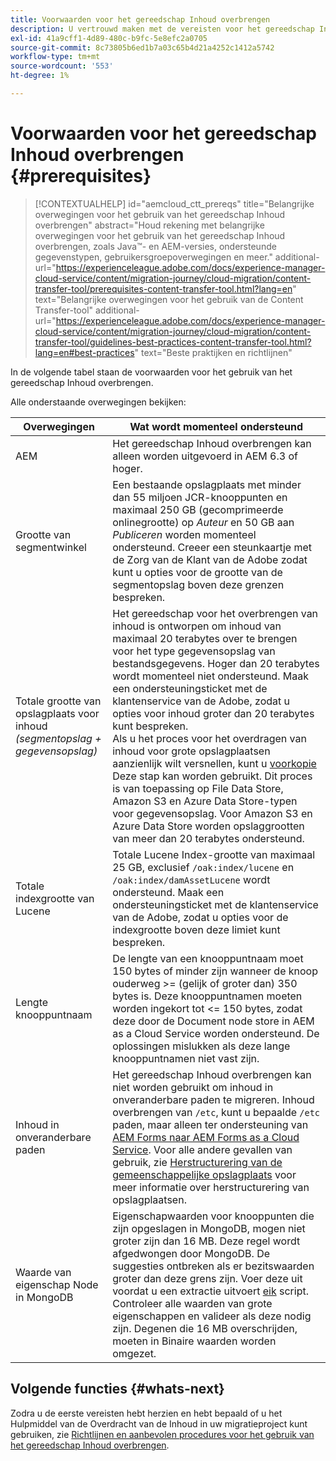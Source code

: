 ```yaml
---
title: Voorwaarden voor het gereedschap Inhoud overbrengen
description: U vertrouwd maken met de vereisten voor het gereedschap Inhoud overbrengen
exl-id: 41a9cff1-4d89-480c-b9fc-5e8efc2a0705
source-git-commit: 8c73805b6ed1b7a03c65b4d21a4252c1412a5742
workflow-type: tm+mt
source-wordcount: '553'
ht-degree: 1%

---
```


# Voorwaarden voor het gereedschap Inhoud overbrengen {#prerequisites}

>[!CONTEXTUALHELP]
>id="aemcloud_ctt_prereqs"
>title="Belangrijke overwegingen voor het gebruik van het gereedschap Inhoud overbrengen"
>abstract="Houd rekening met belangrijke overwegingen voor het gebruik van het gereedschap Inhoud overbrengen, zoals Java™- en AEM-versies, ondersteunde gegevenstypen, gebruikersgroepoverwegingen en meer."
additional-url="https://experienceleague.adobe.com/docs/experience-manager-cloud-service/content/migration-journey/cloud-migration/content-transfer-tool/prerequisites-content-transfer-tool.html?lang=en" text="Belangrijke overwegingen voor het gebruik van de Content Transfer-tool"
additional-url="https://experienceleague.adobe.com/docs/experience-manager-cloud-service/content/migration-journey/cloud-migration/content-transfer-tool/guidelines-best-practices-content-transfer-tool.html?lang=en#best-practices" text="Beste praktijken en richtlijnen"

In de volgende tabel staan de voorwaarden voor het gebruik van het gereedschap Inhoud overbrengen.

Alle onderstaande overwegingen bekijken:

| Overwegingen | Wat wordt momenteel ondersteund |
|---------------------------------------------------------------------|--------------------------------------------------------------------------------------------------------------------------------------------------------------------------------------------------------------------------------------------------------------------------------------------------------------------------------------------------------------------------------------------------------------------------------------------------------------------------------------------------------------------------------------------------------------------------------------------------------------------------------------------------------------------------------------------------------------------------------------------------------------------|
| AEM | Het gereedschap Inhoud overbrengen kan alleen worden uitgevoerd in AEM 6.3 of hoger. |
| Grootte van segmentwinkel | Een bestaande opslagplaats met minder dan 55 miljoen JCR-knooppunten en maximaal 250 GB (gecomprimeerde onlinegrootte) op *Auteur* en 50 GB aan *Publiceren* worden momenteel ondersteund. Creeer een steunkaartje met de Zorg van de Klant van de Adobe zodat kunt u opties voor de grootte van de segmentopslag boven deze grenzen bespreken. |
| Totale grootte van opslagplaats voor inhoud <br>*(segmentopslag + gegevensopslag)* | Het gereedschap voor het overbrengen van inhoud is ontworpen om inhoud van maximaal 20 terabytes over te brengen voor het type gegevensopslag van bestandsgegevens. Hoger dan 20 terabytes wordt momenteel niet ondersteund. Maak een ondersteuningsticket met de klantenservice van de Adobe, zodat u opties voor inhoud groter dan 20 terabytes kunt bespreken. <br>Als u het proces voor het overdragen van inhoud voor grote opslagplaatsen aanzienlijk wilt versnellen, kunt u [voorkopie](https://experienceleague.adobe.com/docs/experience-manager-cloud-service/content/migration-journey/cloud-migration/content-transfer-tool/handling-large-content-repositories.html#setting-up-pre-copy-step) Deze stap kan worden gebruikt. Dit proces is van toepassing op File Data Store, Amazon S3 en Azure Data Store-typen voor gegevensopslag. Voor Amazon S3 en Azure Data Store worden opslaggrootten van meer dan 20 terabytes ondersteund. |
| Totale indexgrootte van Lucene | Totale Lucene Index-grootte van maximaal 25 GB, exclusief `/oak:index/lucene` en `/oak:index/damAssetLucene` wordt ondersteund. Maak een ondersteuningsticket met de klantenservice van de Adobe, zodat u opties voor de indexgrootte boven deze limiet kunt bespreken. |
| Lengte knooppuntnaam | De lengte van een knooppuntnaam moet 150 bytes of minder zijn wanneer de knoop ouderweg >= (gelijk of groter dan) 350 bytes is. Deze knooppuntnamen moeten worden ingekort tot &lt;= 150 bytes, zodat deze door de Document node store in AEM as a Cloud Service worden ondersteund. De oplossingen mislukken als deze lange knooppuntnamen niet vast zijn. |
| Inhoud in onveranderbare paden | Het gereedschap Inhoud overbrengen kan niet worden gebruikt om inhoud in onveranderbare paden te migreren. Inhoud overbrengen van `/etc`, kunt u bepaalde `/etc` paden, maar alleen ter ondersteuning van [AEM Forms naar AEM Forms as a Cloud Service](https://experienceleague.adobe.com/docs/experience-manager-cloud-service/content/forms/setup-configure-migrate/migrate-to-forms-as-a-cloud-service.html#paths-of-various-aem-forms-specific-assets). Voor alle andere gevallen van gebruik, zie [Herstructurering van de gemeenschappelijke opslagplaats](https://experienceleague.adobe.com/docs/experience-manager-65/deploying/restructuring/all-repository-restructuring-in-aem-6-5.html) voor meer informatie over herstructurering van opslagplaatsen. |
| Waarde van eigenschap Node in MongoDB | Eigenschapwaarden voor knooppunten die zijn opgeslagen in MongoDB, mogen niet groter zijn dan 16 MB. Deze regel wordt afgedwongen door MongoDB. De suggesties ontbreken als er bezitswaarden groter dan deze grens zijn. Voer deze uit voordat u een extractie uitvoert [eik](https://repo1.maven.org/maven2/org/apache/jackrabbit/oak-run/1.38.0/oak-run-1.38.0.jar) script. Controleer alle waarden van grote eigenschappen en valideer als deze nodig zijn. Degenen die 16 MB overschrijden, moeten in Binaire waarden worden omgezet. |

## Volgende functies {#whats-next}

Zodra u de eerste vereisten hebt herzien en hebt bepaald of u het Hulpmiddel van de Overdracht van de Inhoud in uw migratieproject kunt gebruiken, zie [Richtlijnen en aanbevolen procedures voor het gebruik van het gereedschap Inhoud overbrengen](https://experienceleague.adobe.com/docs/experience-manager-cloud-service/content/migration-journey/cloud-migration/content-transfer-tool/guidelines-best-practices-content-transfer-tool.html).
